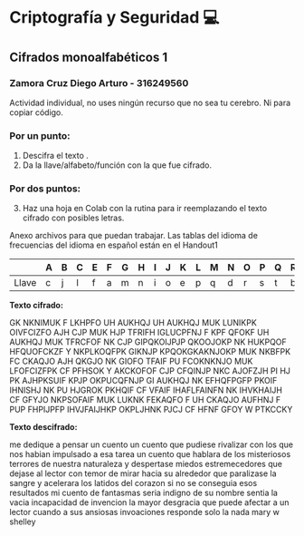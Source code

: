 # Criptografía y Seguridad 💻

## Cifrados monoalfabéticos 1

### Zamora Cruz Diego Arturo - 316249560

Actividad individual, no uses ningún recurso que no sea tu cerebro. Ni para copiar código.

### Por un punto:
1. Descifra el texto .
2. Da la llave/alfabeto/función con la que fue cifrado.

### Por dos puntos:
3. Haz una hoja en Colab con la rutina para ir reemplazando el texto cifrado con posibles letras. 

Anexo archivos para que puedan trabajar.
Las tablas del idioma de frecuencias del idioma en español están en el Handout1


|      | A | B | C | E | F | G | H | I | J | K | L | M | N | O | P | Q | R | S | T | U | V | W | Y | Z |
|------|---|---|---|---|---|---|---|---|---|---|---|---|---|---|---|---|---|---|---|---|---|---|---|---|
|Llave | c | j | l | f | a | m | n | i | o | e | p | q | d | r | s | t | b | g | h | u | v | w | y | z |


**Texto cifrado:**

GK NKNIMUK F LKHPFO UH AUKHQJ UH AUKHQJ MUK LUNIKPK OIVFCIZFO AJH CJP MUK HJP TFRIFH IGLUCPFNJ F KPF QFOKF UH AUKHQJ MUK TFRCFOF NK CJP GIPQKOIJPJP QKOOJOKP NK HUKPQOF HFQUOFCKZF Y NKPLKOQFPK GIKNJP KPQOKGKAKNJOKP MUK NKBFPK FC CKAQJO AJH QKGJO NK GIOFO TFAIF PU FCOKNKNJO MUK LFOFCIZFPK CF PFHSOK Y AKCKOFOF CJP CFQINJP NKC AJOFZJH PI HJ PK AJHPKSUIF KPJP OKPUCQFNJP GI AUKHQJ NK EFHQFPGFP PKOIF IHNISHJ NK PU HJGROK PKHQIF CF VFAIF IHAFLFAINFN NK IHVKHAIJH CF GFYJO NKPSOFAIF MUK LUKNK FEKAQFO F UH CKAQJO AUFHNJ F PUP FHPIJPFP IHVJFAIJHKP OKPLJHNK PJCJ CF HFNF GFOY W PTKCCKY



**Texto descifrado:**

me dedique a pensar un cuento un cuento que pudiese rivalizar con los que nos habian impulsado a esa tarea un cuento que hablara de los misteriosos terrores de nuestra naturaleza y despertase miedos estremecedores que dejase al lector con temor de mirar hacia su alrededor que paralizase la sangre y acelerara los latidos del corazon si no se conseguia esos resultados mi cuento de fantasmas seria indigno de su nombre sentia la vacia incapacidad de invencion la mayor desgracia que puede afectar a un lector cuando a sus ansiosas invoaciones responde solo la nada mary w shelley